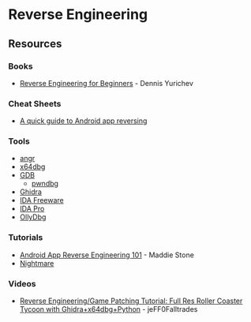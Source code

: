 # Reverse Engineering

## Resources

### Books

* [Reverse Engineering for Beginners](https://beginners.re/) - Dennis Yurichev

### Cheat Sheets

* [A quick guide to Android app reversing](http://pages.cpsc.ucalgary.ca/\~joel.reardon/mobile/smali-cheat.pdf)

### Tools

* [angr](https://angr.io/)
* [x64dbg](https://x64dbg.com/)
* [GDB](https://www.sourceware.org/gdb/)
  * [pwndbg](https://github.com/pwndbg/pwndbg)
* [Ghidra](https://ghidra-sre.org/)
* [IDA Freeware](https://hex-rays.com/ida-free/)
* [IDA Pro](https://hex-rays.com/ida-pro/)
* [OllyDbg](https://www.ollydbg.de/)

### Tutorials

* [Android App Reverse Engineering 101](https://www.ragingrock.com/AndroidAppRE/) - Maddie Stone
* [Nightmare](https://guyinatuxedo.github.io/)

### Videos

* [Reverse Engineering/Game Patching Tutorial: Full Res Roller Coaster Tycoon with Ghidra+x64dbg+Python](https://www.youtube.com/watch?v=cwBoUuy4nGc) - jeFF0Falltrades
